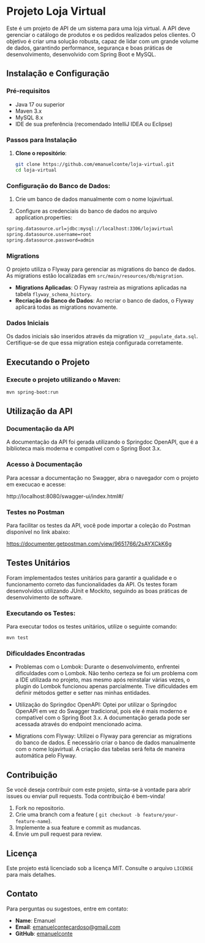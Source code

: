 # Projeto Loja Virtual

Este é um projeto de API de um sistema para uma loja virtual. A API deve gerenciar o catálogo de produtos e os pedidos realizados pelos clientes. O objetivo é criar uma solução robusta, capaz de lidar com um grande volume de dados, garantindo performance, segurança e boas práticas de desenvolvimento, desenvolvido com Spring Boot e MySQL.

## Instalação e Configuração

### Pré-requisitos

- Java 17 ou superior
- Maven 3.x
- MySQL 8.x
- IDE de sua preferência (recomendado IntelliJ IDEA ou Eclipse)

### Passos para Instalação

1. **Clone o repositório**:
   ```bash
   git clone https://github.com/emanuelconte/loja-virtual.git
   cd loja-virtual

### Configuração do Banco de Dados:

1. Crie um banco de dados manualmente com o nome lojavirtual.

2. Configure as credenciais do banco de dados no arquivo application.properties:
```bash
spring.datasource.url=jdbc:mysql://localhost:3306/lojavirtual
spring.datasource.username=root
spring.datasource.password=admin
```

### Migrations

O projeto utiliza o Flyway para gerenciar as migrations do banco de dados. As migrations estão localizadas em `src/main/resources/db/migration`.

- **Migrations Aplicadas**: O Flyway rastreia as migrations aplicadas na tabela `flyway_schema_history`.
- **Recriação do Banco de Dados**: Ao recriar o banco de dados, o Flyway aplicará todas as migrations novamente.

### Dados Iniciais

Os dados iniciais são inseridos através da migration `V2__populate_data.sql`. Certifique-se de que essa migration esteja configurada corretamente.

## Executando o Projeto

### Execute o projeto utilizando o Maven:
```bash
mvn spring-boot:run
```

## Utilização da API
### Documentação da API

A documentação da API foi gerada utilizando o Springdoc OpenAPI, que é a biblioteca mais moderna e compatível com o Spring Boot 3.x.

### Acesso à Documentação

Para acessar a documentação no Swagger, abra o navegador com o projeto em execucao e acesse:

http://localhost:8080/swagger-ui/index.html#/

### Testes no Postman
Para facilitar os testes da API, você pode importar a coleção do Postman disponível no link abaixo:

https://documenter.getpostman.com/view/9651766/2sAYXCkK6g

## Testes Unitários
Foram implementados testes unitários para garantir a qualidade e o funcionamento correto das funcionalidades da API. Os testes foram desenvolvidos utilizando JUnit e Mockito, seguindo as boas práticas de desenvolvimento de software.

### Executando os Testes:

Para executar todos os testes unitários, utilize o seguinte comando:

```bash
mvn test
```

### Dificuldades Encontradas
- Problemas com o Lombok: 
Durante o desenvolvimento, enfrentei dificuldades com o Lombok. Não tenho certeza se foi um problema com a IDE utilizada no projeto, mas mesmo após reinstalar várias vezes, o plugin do Lombok funcionou apenas parcialmente. Tive dificuldades em definir métodos getter e setter nas minhas entidades.

- Utilização do Springdoc OpenAPI: 
Optei por utilizar o Springdoc OpenAPI em vez do Swagger tradicional, pois ele é mais moderno e compatível com o Spring Boot 3.x. A documentação gerada pode ser acessada através do endpoint mencionado acima.

- Migrations com Flyway: 
Utilizei o Flyway para gerenciar as migrations do banco de dados. É necessário criar o banco de dados manualmente com o nome lojavirtual. A criação das tabelas será feita de maneira automática pelo Flyway.

## Contribuição
Se você deseja contribuir com este projeto, sinta-se à vontade para abrir issues ou enviar pull requests. Toda contribuição é bem-vinda!
1. Fork no repositorio.
2. Crie uma branch com a feature (
`git checkout -b feature/your-feature-name`).
3. Implemente a sua feature e commit as mudancas.
4. Envie um pull request para review.

## Licença
Este projeto está licenciado sob a licença MIT. Consulte o arquivo `LICENSE` para mais detalhes.

## Contato
Para perguntas ou sugestoes, entre em contato:
- **Name**: Emanuel
- **Email**: [emanuelcontecardoso@gmail.com](mailto:emanuelcontecardoso@gmail.com)
- **GitHub**: [emanuelconte](https://github.com/emanuelconte)


